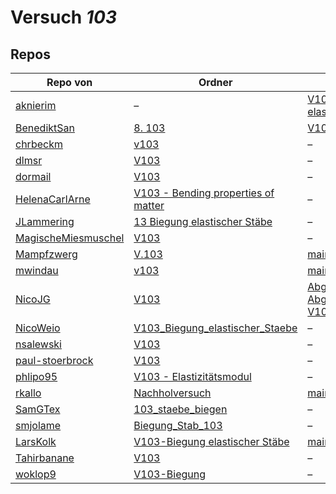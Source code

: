 # Versuch *103*

## Repos

|                     Repo von                     |                                                                    Ordner                                                                     |                                                                                                                                                      PDFs                                                                                                                                                      |
|--------------------------------------------------|-----------------------------------------------------------------------------------------------------------------------------------------------|----------------------------------------------------------------------------------------------------------------------------------------------------------------------------------------------------------------------------------------------------------------------------------------------------------------|
|[aknierim](../repo/aknierim)                      |–                                                                                                                                              |[V103 - Biegung elastischer Stäbe.pdf](https://github.com/aknierim/AP/blob/master/Protokolle/V103%20-%20Biegung%20elastischer%20St%C3%A4be.pdf)                                                                                                                                                                 |
|[BenediktSan](../repo/BenediktSan)                |[8. 103](https://github.com/BenediktSan/AnfaengerPraktikum2020/tree/main/Versuche%20Semester%20III/8.%20103)                                   |[V103.pdf](https://github.com/BenediktSan/AnfaengerPraktikum2020/blob/main/Versuche%20Semester%20III/8.%20103/V103.pdf)                                                                                                                                                                                         |
|[chrbeckm](../repo/chrbeckm)                      |[v103](https://github.com/chrbeckm/anfaenger-praktikum/tree/master/v103)                                                                       |–                                                                                                                                                                                                                                                                                                               |
|[dlmsr](../repo/dlmsr)                            |[V103](https://github.com/dlmsr/praktikum/tree/master/V103)                                                                                    |–                                                                                                                                                                                                                                                                                                               |
|[dormail](../repo/dormail)                        |[V103](https://github.com/dormail/ap/tree/main/V103)                                                                                           |–                                                                                                                                                                                                                                                                                                               |
|[HelenaCarlArne](../repo/HelenaCarlArne)          |[V103 - Bending properties of matter](https://github.com/HelenaCarlArne/ProtokolleAP/tree/master/V103%20-%20Bending%20properties%20of%20matter)|–                                                                                                                                                                                                                                                                                                               |
|[JLammering](../repo/JLammering)                  |[13 Biegung elastischer Stäbe](https://github.com/JLammering/Physikalisches-Praktikum/tree/master/13%20Biegung%20elastischer%20St%C3%A4be)     |–                                                                                                                                                                                                                                                                                                               |
|[MagischeMiesmuschel](../repo/MagischeMiesmuschel)|[V103](https://github.com/MagischeMiesmuschel/AnfaengerPraktikum/tree/master/V103)                                                             |–                                                                                                                                                                                                                                                                                                               |
|[Mampfzwerg](../repo/Mampfzwerg)                  |[V.103](https://github.com/Mampfzwerg/Praktikum/tree/master/V.103)                                                                             |[main.pdf](https://github.com/Mampfzwerg/Praktikum/blob/master/V.103/latex-template/main.pdf)                                                                                                                                                                                                                   |
|[mwindau](../repo/mwindau)                        |[v103](https://github.com/mwindau/praktikum/tree/master/v103)                                                                                  |[main.pdf](https://github.com/mwindau/praktikum/blob/master/v103/main.pdf)                                                                                                                                                                                                                                      |
|[NicoJG](../repo/NicoJG)                          |[V103](https://github.com/NicoJG/Anfaengerpraktikum/tree/master/V103)                                                                          |[Abgabe.pdf](https://github.com/NicoJG/Anfaengerpraktikum/blob/master/V103/Abgabe.pdf)<br/>[Abgabe_korrigiert.pdf](https://github.com/NicoJG/Anfaengerpraktikum/blob/master/V103/Abgabe_korrigiert.pdf)<br/>[V103_Feedback.pdf](https://github.com/NicoJG/Anfaengerpraktikum/blob/master/V103/V103_Feedback.pdf)|
|[NicoWeio](../repo/NicoWeio)                      |[V103_Biegung_elastischer_Staebe](https://github.com/NicoWeio/AP/tree/master/V103_Biegung_elastischer_Staebe)                                  |–                                                                                                                                                                                                                                                                                                               |
|[nsalewski](../repo/nsalewski)                    |[V103](https://github.com/nsalewski/laboratory/tree/master/V103)                                                                               |–                                                                                                                                                                                                                                                                                                               |
|[paul-stoerbrock](../repo/paul-stoerbrock)        |[V103](https://github.com/paul-stoerbrock/Praktikum/tree/master/V103)                                                                          |–                                                                                                                                                                                                                                                                                                               |
|[phlipo95](../repo/phlipo95)                      |[V103 - Elastizitätsmodul](https://github.com/phlipo95/AP-Praktikum/tree/master/V103%20-%20Elastizit%C3%A4tsmodul)                             |–                                                                                                                                                                                                                                                                                                               |
|[rkallo](../repo/rkallo)                          |[Nachholversuch](https://github.com/rkallo/APWS1718/tree/master/Nachholversuch)                                                                |[main.pdf](https://github.com/rkallo/APWS1718/blob/master/Nachholversuch/main.pdf)                                                                                                                                                                                                                              |
|[SamGTex](../repo/SamGTex)                        |[103_staebe_biegen](https://github.com/SamGTex/Physik_Praktikum_Samuel_Max/tree/master/103_staebe_biegen)                                      |–                                                                                                                                                                                                                                                                                                               |
|[smjolame](../repo/smjolame)                      |[Biegung_Stab_103](https://github.com/smjolame/Praktikum_1/tree/master/Biegung_Stab_103)                                                       |–                                                                                                                                                                                                                                                                                                               |
|[LarsKolk](../repo/LarsKolk)                      |[V103-Biegung elastischer Stäbe](https://github.com/LarsKolk/Anfaengerpraktikum/tree/master/V103-Biegung%20elastischer%20St%C3%A4be)           |[main.pdf](https://github.com/LarsKolk/Anfaengerpraktikum/blob/master/V103-Biegung%20elastischer%20St%C3%A4be/main.pdf)                                                                                                                                                                                         |
|[Tahirbanane](../repo/Tahirbanane)                |[V103](https://github.com/Tahirbanane/AP/tree/main/V103)                                                                                       |–                                                                                                                                                                                                                                                                                                               |
|[woklop9](../repo/woklop9)                        |[V103-Biegung](https://github.com/woklop9/Anfaengerpraktikum/tree/master/V103-Biegung)                                                         |–                                                                                                                                                                                                                                                                                                               |
